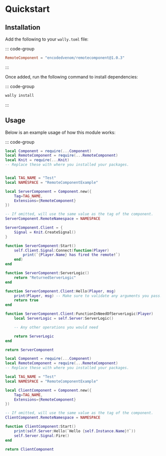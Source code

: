 # Quickstart

## Installation

Add the following to your `wally.toml` file:

::: code-group

```toml [wally.toml]
RemoteComponent = "encodedvenom/remotecomponent@1.0.3"
```

:::

Once added, run the following command to install dependencies:

::: code-group

```bash
wally install
```

:::

## Usage

Below is an example usage of how this module works:

::: code-group

```lua [ServerComponent.lua]
local Component = require(...Component)
local RemoteComponent = require(...RemoteComponent)
local Knit = require(...Knit)
-- Replace these with where you installed your packages.


local TAG_NAME = "Test"
local NAMESPACE = "RemoteComponentExample"

local ServerComponent = Component.new({
    Tag=TAG_NAME,
    Extensions={RemoteComponent}
})

-- If omitted, will use the same value as the tag of the component.
ServerComponent.RemoteNamespace = NAMESPACE

ServerComponent.Client = {
    Signal = Knit.CreateSignal()
}

function ServerComponent:Start()
    self.Client.Signal:Connect(function(Player)
        print(`{Player.Name} has fired the remote!`)
    end)
end

function ServerComponent:ServerLogic()
    return "ReturnedServerLogic"
end

function ServerComponent.Client:Hello(Player, msg)
    print(Player, msg) -- Make sure to validate any arguments you pass!
    return true
end

function ServerComponent.Client:FunctionInNeedOfServerLogic(Player)
    local ServerLogic = self.Server:ServerLogic()

    -- Any other operations you would need

    return ServerLogic
end

return ServerComponent
```

```lua [ClientComponent.lua]
local Component = require(...Component)
local RemoteComponent = require(...RemoteComponent)
-- Replace these with where you installed your packages.

local TAG_NAME = "Test"
local NAMESPACE = "RemoteComponentExample"

local ClientComponent = Component.new({
    Tag=TAG_NAME,
    Extensions={RemoteComponent}
})

-- If omitted, will use the same value as the tag of the component.
ClientComponent.RemoteNamespace = NAMESPACE

function ClientComponent:Start()
    print(self.Server:Hello(`Hello {self.Instance.Name}!`))
    self.Server.Signal:Fire()
end

return ClientComponent
```